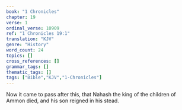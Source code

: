 ```yaml
---
book: "1 Chronicles"
chapter: 19
verse: 1
ordinal_verse: 10909
ref: "1 Chronicles 19:1"
translation: "KJV"
genre: "History"
word_count: 24
topics: []
cross_references: []
grammar_tags: []
thematic_tags: []
tags: ["Bible","KJV","1-Chronicles"]
---
```

Now it came to pass after this, that Nahash the king of the children of Ammon died, and his son reigned in his stead.
